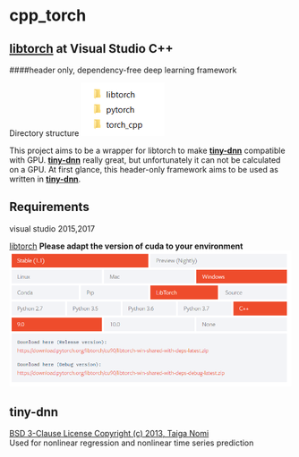 # cpp_torch
## [libtorch](https://pytorch.org/get-started/locally/) at Visual Studio C++  
####header only, dependency-free deep learning framework  

Directory structure
<img src="./images/image00.png"/>  

This project aims to be a wrapper for libtorch to make [**tiny-dnn**](https://github.com/tiny-dnn/tiny-dnn) compatible with GPU.
[**tiny-dnn**](https://github.com/tiny-dnn/tiny-dnn) really great, but unfortunately it can not be calculated on a GPU.
At first glance, this header-only framework aims to be used as written in [**tiny-dnn**](https://github.com/tiny-dnn/tiny-dnn).


## Requirements  
visual studio 2015,2017  

[libtorch](https://pytorch.org/get-started1locally/)
**Please adapt the version of cuda to your environment**  
<img src="./images/image01.png"/>  

## tiny-dnn
[BSD 3-Clause License Copyright (c) 2013, Taiga Nomi](https://github.com/tiny-dnn/tiny-dnn)  
Used for nonlinear regression and nonlinear time series prediction